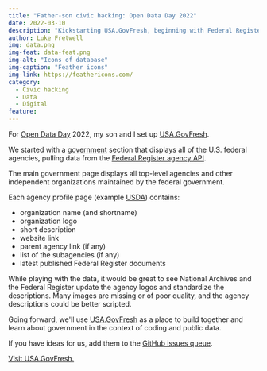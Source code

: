```yaml
---
title: "Father-son civic hacking: Open Data Day 2022"
date: 2022-03-10
description: "Kickstarting USA.GovFresh, beginning with Federal Register open data."
author: Luke Fretwell
img: data.png
img-feat: data-feat.png
img-alt: "Icons of database"
img-caption: "Feather icons"
img-link: https://feathericons.com/
category:
  - Civic hacking
  - Data
  - Digital
feature: 
---
```


For [Open Data Day](https://opendataday.org) 2022, my son and I set up [USA.GovFresh](https://usa.govfresh.com).

We started with a [government](https://usa.govfresh.com/government) section that displays all of the U.S. federal agencies, pulling data from the [Federal Register agency API](https://www.federalregister.gov/api/v1/agencies/).

The main government page displays all top-level agencies and other independent organizations maintained by the federal government. 

Each agency profile page (example [USDA](https://usa.govfresh.com/government/?name=agriculture-department)) contains:

* organization name (and shortname)
* organization logo
* short description
* website link
* parent agency link (if any)
* list of the subagencies (if any)
* latest published Federal Register documents

While playing with the data, it would be great to see National Archives and the Federal Register update the agency logos and standardize the descriptions. Many images are missing or of poor quality, and the agency descriptions could be better scripted.

Going forward, we'll use [USA.GovFresh](https://usa.govfresh.com) as a place to build together and learn about government in the context of coding and public data.

If you have ideas for us, add them to the [GitHub issues queue](https://github.com/govfresh/usa/issues).

[Visit USA.GovFresh.](https://usa.govfresh.com)